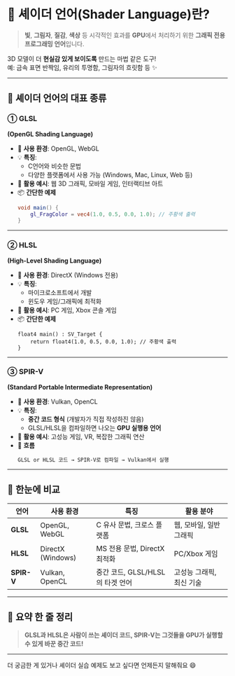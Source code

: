# 🎨 셰이더 언어(Shader Language)란?

> **빛**, **그림자**, **질감**, **색상** 등 시각적인 효과를 **GPU**에서 처리하기 위한 **그래픽 전용 프로그래밍 언어**입니다.

3D 모델이 더 **현실감 있게 보이도록** 만드는 마법 같은 도구!  
예: 금속 표면 반짝임, 유리의 투명함, 그림자의 흐릿함 등 ✨

---

## 🌈 셰이더 언어의 대표 종류

### ① GLSL  
**(OpenGL Shading Language)**  
- 🔧 **사용 환경**: OpenGL, WebGL  
- 💡 **특징**:  
  - C언어와 비슷한 문법  
  - 다양한 플랫폼에서 사용 가능 (Windows, Mac, Linux, Web 등)  
- 🎯 **활용 예시**: 웹 3D 그래픽, 모바일 게임, 인터랙티브 아트  
- 📦 **간단한 예제**
  ```glsl
  void main() {
      gl_FragColor = vec4(1.0, 0.5, 0.0, 1.0); // 주황색 출력
  }
  ```

---

### ② HLSL  
**(High-Level Shading Language)**  
- 🔧 **사용 환경**: DirectX (Windows 전용)  
- 💡 **특징**:  
  - 마이크로소프트에서 개발  
  - 윈도우 게임/그래픽에 최적화  
- 🎯 **활용 예시**: PC 게임, Xbox 콘솔 게임  
- 📦 **간단한 예제**
  ```hlsl
  float4 main() : SV_Target {
      return float4(1.0, 0.5, 0.0, 1.0); // 주황색 출력
  }
  ```

---

### ③ SPIR-V  
**(Standard Portable Intermediate Representation)**  
- 🔧 **사용 환경**: Vulkan, OpenCL  
- 💡 **특징**:  
  - **중간 코드 형식** (개발자가 직접 작성하진 않음)  
  - GLSL/HLSL을 컴파일하면 나오는 **GPU 실행용 언어**  
- 🎯 **활용 예시**: 고성능 게임, VR, 복잡한 그래픽 연산  
- 🔄 **흐름**
  ```
  GLSL or HLSL 코드 → SPIR-V로 컴파일 → Vulkan에서 실행
  ```

---

## 🧩 한눈에 비교

| 언어     | 사용 환경         | 특징                             | 활용 분야                  |
|----------|------------------|----------------------------------|---------------------------|
| **GLSL** | OpenGL, WebGL    | C 유사 문법, 크로스 플랫폼       | 웹, 모바일, 일반 그래픽    |
| **HLSL** | DirectX (Windows)| MS 전용 문법, DirectX 최적화     | PC/Xbox 게임               |
| **SPIR-V** | Vulkan, OpenCL  | 중간 코드, GLSL/HLSL의 타겟 언어 | 고성능 그래픽, 최신 기술   |

---

## 🎁 요약 한 줄 정리
> **GLSL과 HLSL은 사람이 쓰는 셰이더 코드, SPIR-V는 그것들을 GPU가 실행할 수 있게 바꾼 중간 코드!**

---

더 궁금한 게 있거나 셰이더 실습 예제도 보고 싶다면 언제든지 말해줘요 😄
